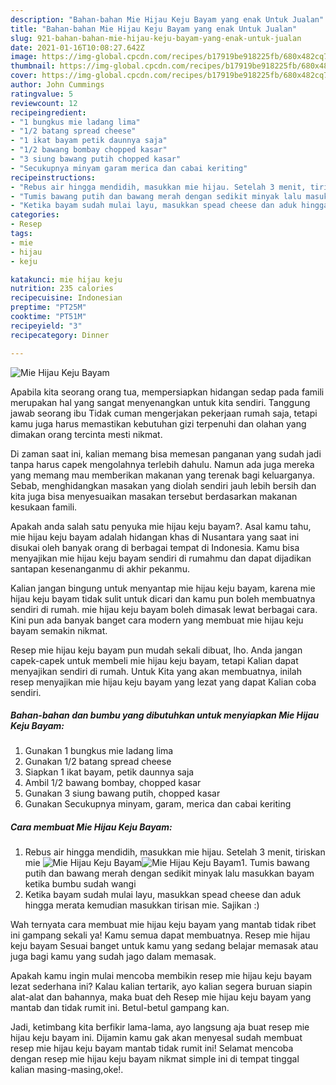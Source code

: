 ```yaml
---
description: "Bahan-bahan Mie Hijau Keju Bayam yang enak Untuk Jualan"
title: "Bahan-bahan Mie Hijau Keju Bayam yang enak Untuk Jualan"
slug: 921-bahan-bahan-mie-hijau-keju-bayam-yang-enak-untuk-jualan
date: 2021-01-16T10:08:27.642Z
image: https://img-global.cpcdn.com/recipes/b17919be918225fb/680x482cq70/mie-hijau-keju-bayam-foto-resep-utama.jpg
thumbnail: https://img-global.cpcdn.com/recipes/b17919be918225fb/680x482cq70/mie-hijau-keju-bayam-foto-resep-utama.jpg
cover: https://img-global.cpcdn.com/recipes/b17919be918225fb/680x482cq70/mie-hijau-keju-bayam-foto-resep-utama.jpg
author: John Cummings
ratingvalue: 5
reviewcount: 12
recipeingredient:
- "1 bungkus mie ladang lima"
- "1/2 batang spread cheese"
- "1 ikat bayam petik daunnya saja"
- "1/2 bawang bombay chopped kasar"
- "3 siung bawang putih chopped kasar"
- "Secukupnya minyam garam merica dan cabai keriting"
recipeinstructions:
- "Rebus air hingga mendidih, masukkan mie hijau. Setelah 3 menit, tiriskan mie"
- "Tumis bawang putih dan bawang merah dengan sedikit minyak lalu masukkan bayam ketika bumbu sudah wangi"
- "Ketika bayam sudah mulai layu, masukkan spead cheese dan aduk hingga merata kemudian masukkan tirisan mie. Sajikan :)"
categories:
- Resep
tags:
- mie
- hijau
- keju

katakunci: mie hijau keju 
nutrition: 235 calories
recipecuisine: Indonesian
preptime: "PT25M"
cooktime: "PT51M"
recipeyield: "3"
recipecategory: Dinner

---
```



![Mie Hijau Keju Bayam](https://img-global.cpcdn.com/recipes/b17919be918225fb/680x482cq70/mie-hijau-keju-bayam-foto-resep-utama.jpg)

Apabila kita seorang orang tua, mempersiapkan hidangan sedap pada famili merupakan hal yang sangat menyenangkan untuk kita sendiri. Tanggung jawab seorang ibu Tidak cuman mengerjakan pekerjaan rumah saja, tetapi kamu juga harus memastikan kebutuhan gizi terpenuhi dan olahan yang dimakan orang tercinta mesti nikmat.

Di zaman  saat ini, kalian memang bisa memesan panganan yang sudah jadi tanpa harus capek mengolahnya terlebih dahulu. Namun ada juga mereka yang memang mau memberikan makanan yang terenak bagi keluarganya. Sebab, menghidangkan masakan yang diolah sendiri jauh lebih bersih dan kita juga bisa menyesuaikan masakan tersebut berdasarkan makanan kesukaan famili. 



Apakah anda salah satu penyuka mie hijau keju bayam?. Asal kamu tahu, mie hijau keju bayam adalah hidangan khas di Nusantara yang saat ini disukai oleh banyak orang di berbagai tempat di Indonesia. Kamu bisa menyajikan mie hijau keju bayam sendiri di rumahmu dan dapat dijadikan santapan kesenanganmu di akhir pekanmu.

Kalian jangan bingung untuk menyantap mie hijau keju bayam, karena mie hijau keju bayam tidak sulit untuk dicari dan kamu pun boleh membuatnya sendiri di rumah. mie hijau keju bayam boleh dimasak lewat berbagai cara. Kini pun ada banyak banget cara modern yang membuat mie hijau keju bayam semakin nikmat.

Resep mie hijau keju bayam pun mudah sekali dibuat, lho. Anda jangan capek-capek untuk membeli mie hijau keju bayam, tetapi Kalian dapat menyajikan sendiri di rumah. Untuk Kita yang akan membuatnya, inilah resep menyajikan mie hijau keju bayam yang lezat yang dapat Kalian coba sendiri.

<!--inarticleads1-->

##### Bahan-bahan dan bumbu yang dibutuhkan untuk menyiapkan Mie Hijau Keju Bayam:

1. Gunakan 1 bungkus mie ladang lima
1. Gunakan 1/2 batang spread cheese
1. Siapkan 1 ikat bayam, petik daunnya saja
1. Ambil 1/2 bawang bombay, chopped kasar
1. Gunakan 3 siung bawang putih, chopped kasar
1. Gunakan Secukupnya minyam, garam, merica dan cabai keriting




<!--inarticleads2-->

##### Cara membuat Mie Hijau Keju Bayam:

1. Rebus air hingga mendidih, masukkan mie hijau. Setelah 3 menit, tiriskan mie
<img src="https://img-global.cpcdn.com/steps/ae223c19b5862238/160x128cq70/mie-hijau-keju-bayam-langkah-memasak-1-foto.jpg" alt="Mie Hijau Keju Bayam"><img src="https://img-global.cpcdn.com/steps/c98858b23de6201d/160x128cq70/mie-hijau-keju-bayam-langkah-memasak-1-foto.jpg" alt="Mie Hijau Keju Bayam">1. Tumis bawang putih dan bawang merah dengan sedikit minyak lalu masukkan bayam ketika bumbu sudah wangi
1. Ketika bayam sudah mulai layu, masukkan spead cheese dan aduk hingga merata kemudian masukkan tirisan mie. Sajikan :)




Wah ternyata cara membuat mie hijau keju bayam yang mantab tidak ribet ini gampang sekali ya! Kamu semua dapat membuatnya. Resep mie hijau keju bayam Sesuai banget untuk kamu yang sedang belajar memasak atau juga bagi kamu yang sudah jago dalam memasak.

Apakah kamu ingin mulai mencoba membikin resep mie hijau keju bayam lezat sederhana ini? Kalau kalian tertarik, ayo kalian segera buruan siapin alat-alat dan bahannya, maka buat deh Resep mie hijau keju bayam yang mantab dan tidak rumit ini. Betul-betul gampang kan. 

Jadi, ketimbang kita berfikir lama-lama, ayo langsung aja buat resep mie hijau keju bayam ini. Dijamin kamu gak akan menyesal sudah membuat resep mie hijau keju bayam mantab tidak rumit ini! Selamat mencoba dengan resep mie hijau keju bayam nikmat simple ini di tempat tinggal kalian masing-masing,oke!.

